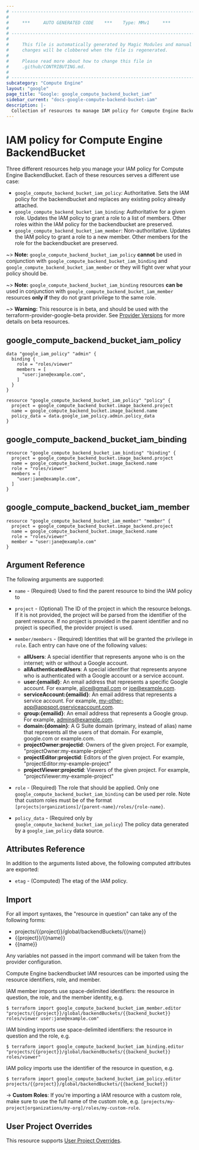 ```yaml
---
# ----------------------------------------------------------------------------
#
#     ***     AUTO GENERATED CODE    ***    Type: MMv1     ***
#
# ----------------------------------------------------------------------------
#
#     This file is automatically generated by Magic Modules and manual
#     changes will be clobbered when the file is regenerated.
#
#     Please read more about how to change this file in
#     .github/CONTRIBUTING.md.
#
# ----------------------------------------------------------------------------
subcategory: "Compute Engine"
layout: "google"
page_title: "Google: google_compute_backend_bucket_iam"
sidebar_current: "docs-google-compute-backend-bucket-iam"
description: |-
  Collection of resources to manage IAM policy for Compute Engine BackendBucket
---
```


# IAM policy for Compute Engine BackendBucket
Three different resources help you manage your IAM policy for Compute Engine BackendBucket. Each of these resources serves a different use case:

* `google_compute_backend_bucket_iam_policy`: Authoritative. Sets the IAM policy for the backendbucket and replaces any existing policy already attached.
* `google_compute_backend_bucket_iam_binding`: Authoritative for a given role. Updates the IAM policy to grant a role to a list of members. Other roles within the IAM policy for the backendbucket are preserved.
* `google_compute_backend_bucket_iam_member`: Non-authoritative. Updates the IAM policy to grant a role to a new member. Other members for the role for the backendbucket are preserved.

~> **Note:** `google_compute_backend_bucket_iam_policy` **cannot** be used in conjunction with `google_compute_backend_bucket_iam_binding` and `google_compute_backend_bucket_iam_member` or they will fight over what your policy should be.

~> **Note:** `google_compute_backend_bucket_iam_binding` resources **can be** used in conjunction with `google_compute_backend_bucket_iam_member` resources **only if** they do not grant privilege to the same role.


~> **Warning:** This resource is in beta, and should be used with the terraform-provider-google-beta provider.
See [Provider Versions](https://terraform.io/docs/providers/google/guides/provider_versions.html) for more details on beta resources.


## google\_compute\_backend\_bucket\_iam\_policy

```hcl
data "google_iam_policy" "admin" {
  binding {
    role = "roles/viewer"
    members = [
      "user:jane@example.com",
    ]
  }
}

resource "google_compute_backend_bucket_iam_policy" "policy" {
  project = google_compute_backend_bucket.image_backend.project
  name = google_compute_backend_bucket.image_backend.name
  policy_data = data.google_iam_policy.admin.policy_data
}
```

## google\_compute\_backend\_bucket\_iam\_binding

```hcl
resource "google_compute_backend_bucket_iam_binding" "binding" {
  project = google_compute_backend_bucket.image_backend.project
  name = google_compute_backend_bucket.image_backend.name
  role = "roles/viewer"
  members = [
    "user:jane@example.com",
  ]
}
```

## google\_compute\_backend\_bucket\_iam\_member

```hcl
resource "google_compute_backend_bucket_iam_member" "member" {
  project = google_compute_backend_bucket.image_backend.project
  name = google_compute_backend_bucket.image_backend.name
  role = "roles/viewer"
  member = "user:jane@example.com"
}
```

## Argument Reference

The following arguments are supported:

* `name` - (Required) Used to find the parent resource to bind the IAM policy to

* `project` - (Optional) The ID of the project in which the resource belongs.
    If it is not provided, the project will be parsed from the identifier of the parent resource. If no project is provided in the parent identifier and no project is specified, the provider project is used.

* `member/members` - (Required) Identities that will be granted the privilege in `role`.
  Each entry can have one of the following values:
  * **allUsers**: A special identifier that represents anyone who is on the internet; with or without a Google account.
  * **allAuthenticatedUsers**: A special identifier that represents anyone who is authenticated with a Google account or a service account.
  * **user:{emailid}**: An email address that represents a specific Google account. For example, alice@gmail.com or joe@example.com.
  * **serviceAccount:{emailid}**: An email address that represents a service account. For example, my-other-app@appspot.gserviceaccount.com.
  * **group:{emailid}**: An email address that represents a Google group. For example, admins@example.com.
  * **domain:{domain}**: A G Suite domain (primary, instead of alias) name that represents all the users of that domain. For example, google.com or example.com.
  * **projectOwner:projectid**: Owners of the given project. For example, "projectOwner:my-example-project"
  * **projectEditor:projectid**: Editors of the given project. For example, "projectEditor:my-example-project"
  * **projectViewer:projectid**: Viewers of the given project. For example, "projectViewer:my-example-project"

* `role` - (Required) The role that should be applied. Only one
    `google_compute_backend_bucket_iam_binding` can be used per role. Note that custom roles must be of the format
    `[projects|organizations]/{parent-name}/roles/{role-name}`.

* `policy_data` - (Required only by `google_compute_backend_bucket_iam_policy`) The policy data generated by
  a `google_iam_policy` data source.

## Attributes Reference

In addition to the arguments listed above, the following computed attributes are
exported:

* `etag` - (Computed) The etag of the IAM policy.

## Import

For all import syntaxes, the "resource in question" can take any of the following forms:

* projects/{{project}}/global/backendBuckets/{{name}}
* {{project}}/{{name}}
* {{name}}

Any variables not passed in the import command will be taken from the provider configuration.

Compute Engine backendbucket IAM resources can be imported using the resource identifiers, role, and member.

IAM member imports use space-delimited identifiers: the resource in question, the role, and the member identity, e.g.
```
$ terraform import google_compute_backend_bucket_iam_member.editor "projects/{{project}}/global/backendBuckets/{{backend_bucket}} roles/viewer user:jane@example.com"
```

IAM binding imports use space-delimited identifiers: the resource in question and the role, e.g.
```
$ terraform import google_compute_backend_bucket_iam_binding.editor "projects/{{project}}/global/backendBuckets/{{backend_bucket}} roles/viewer"
```

IAM policy imports use the identifier of the resource in question, e.g.
```
$ terraform import google_compute_backend_bucket_iam_policy.editor projects/{{project}}/global/backendBuckets/{{backend_bucket}}
```

-> **Custom Roles**: If you're importing a IAM resource with a custom role, make sure to use the
 full name of the custom role, e.g. `[projects/my-project|organizations/my-org]/roles/my-custom-role`.

## User Project Overrides

This resource supports [User Project Overrides](https://www.terraform.io/docs/providers/google/guides/provider_reference.html#user_project_override).
